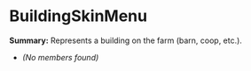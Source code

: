 # BuildingSkinMenu

**Summary:** Represents a building on the farm (barn, coop, etc.).
- *(No members found)*
